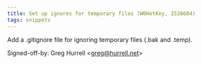 ```yaml
---
title: Set up ignores for temporary files (WOHotKey, 1526604)
tags: snippets
---
```


Add a .gitignore file for ignoring temporary files (.bak and .temp).

Signed-off-by: Greg Hurrell &lt;greg@hurrell.net&gt;
